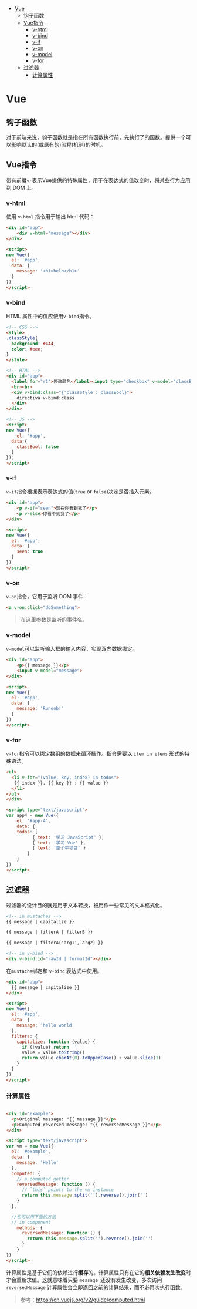 
<!-- toc orderedList:0 depthFrom:1 depthTo:6 -->

* [Vue](#vue)
    * [钩子函数](#钩子函数)
    * [Vue指令](#vue指令)
        * [v-html](#v-html)
        * [v-bind](#v-bind)
        * [v-if](#v-if)
        * [v-on](#v-on)
        * [v-model](#v-model)
        * [v-for](#v-for)
    * [过滤器](#过滤器)
        * [计算属性](#计算属性)

<!-- tocstop -->

# Vue

## 钩子函数

对于前端来说，钩子函数就是指在所有函数执行前，先执行了的函数。提供一个可以影响默认的(或原有的)流程(机制)的时机。

## Vue指令

带有前缀`v-`表示Vue提供的特殊属性，用于在表达式的值改变时，将某些行为应用到 DOM 上。

### v-html

使用 `v-html` 指令用于输出 html 代码：

```html
<div id="app">
    <div v-html="message"></div>
</div>

<script>
new Vue({
  el: '#app',
  data: {
    message: '<h1>helo</h1>'
  }
})
</script>
```

###  v-bind

HTML 属性中的值应使用`v-bind`指令。

```html
<!-- CSS -->
<style>
.classStyle{
  background: #444;
  color: #eee;
}
</style>

<!-- HTML -->
<div id="app">
  <label for="r1">修改颜色</label><input type="checkbox" v-model="classBool" id="r1">
  <br><br>
  <div v-bind:class="{'classStyle': classBool}">
    directiva v-bind:class
  </div>
</div>

<!-- JS -->
<script>
new Vue({
	el: '#app',
  data:{
  	classBool: false
  }
});
</script>
```

### v-if

`v-if`指令根据表示表达式的值(`true` or `false`)决定是否插入元素。

```html
<div id="app">
    <p v-if="seen">现在你看到我了</p>
    <p v-else>你看不到我了</p>
</div>

<script>
new Vue({
  el: '#app',
  data: {
    seen: true
  }
})
</script>
```

###  v-on

`v-on`指令，它用于监听 DOM 事件：

```html
<a v-on:click="doSomething">
```

>在这里参数是监听的事件名。

###  v-model

`v-model`可以监听输入框的输入内容，实现双向数据绑定。

```html
<div id="app">
    <p>{{ message }}</p>
    <input v-model="message">
</div>

<script>
new Vue({
  el: '#app',
  data: {
    message: 'Runoob!'
  }
})
</script>
```

### v-for

`v-for`指令可以绑定数组的数据来循环操作。指令需要以 `item in items` 形式的特殊语法。

```html
<ul>
  <li v-for="(value, key, index) in todos">
   {{ index }}. {{ key }} : {{ value }}
  </li>
</ul>
</div>

<script type="text/javascript">
var app4 = new Vue({
    el: '#app-4',
    data: {
    todos: [
          { text: '学习 JavaScript' },
          { text: '学习 Vue' },
          { text: '整个牛项目' }
        ]
    }
})
</script>
```
## 过滤器

过滤器的设计目的就是用于文本转换，被用作一些常见的文本格式化。

```html
<!-- in mustaches -->
{{ message | capitalize }}

{{ message | filterA | filterB }}

{{ message | filterA('arg1', arg2) }}

<!-- in v-bind -->
<div v-bind:id="rawId | formatId"></div>
```
在`mustache`绑定和 `v-bind` 表达式中使用。

```html
<div id="app">
  {{ message | capitalize }}
</div>

<script>
new Vue({
  el: '#app',
  data: {
    message: 'hello world'
  },
  filters: {
    capitalize: function (value) {
      if (!value) return ''
      value = value.toString()
      return value.charAt(0).toUpperCase() + value.slice(1)
    }
  }
})
</script>
```
### 计算属性

```html

<div id="example">
  <p>Original message: "{{ message }}"</p>
  <p>Computed reversed message: "{{ reversedMessage }}"</p>
</div>

<script type="text/javascript">
var vm = new Vue({
  el: '#example',
  data: {
    message: 'Hello'
  },
  computed: {
    // a computed getter
    reversedMessage: function () {
      // `this` points to the vm instance
      return this.message.split('').reverse().join('')
    }
  },

  //也可以用下面的方法
  // in component
    methods: {
      reversedMessage: function () {
        return this.message.split('').reverse().join('')
      }
    }
})
</script>

```
计算属性是基于它们的依赖进行**缓存**的。计算属性只有在它的**相关依赖发生改变**时才会重新求值。这就意味着只要 `message `还没有发生改变，多次访问 `reversedMessage` 计算属性会立即返回之前的计算结果，而不必再次执行函数。

>参考：https://cn.vuejs.org/v2/guide/computed.html

